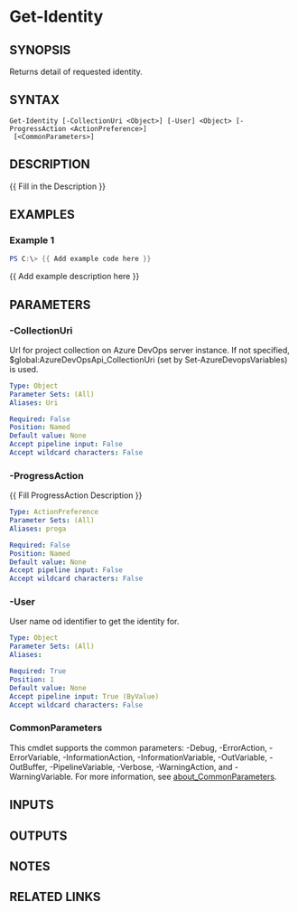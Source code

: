 ﻿---
external help file: AzureDevOpsApi-help.xml
Module Name: AzureDevOpsApi
online version:
schema: 2.0.0
---

# Get-Identity

## SYNOPSIS
Returns detail of requested identity.

## SYNTAX

```
Get-Identity [-CollectionUri <Object>] [-User] <Object> [-ProgressAction <ActionPreference>]
 [<CommonParameters>]
```

## DESCRIPTION
{{ Fill in the Description }}

## EXAMPLES

### Example 1
```powershell
PS C:\> {{ Add example code here }}
```

{{ Add example description here }}

## PARAMETERS

### -CollectionUri
Url for project collection on Azure DevOps server instance.
If not specified, $global:AzureDevOpsApi_CollectionUri (set by Set-AzureDevopsVariables) is used.

```yaml
Type: Object
Parameter Sets: (All)
Aliases: Uri

Required: False
Position: Named
Default value: None
Accept pipeline input: False
Accept wildcard characters: False
```

### -ProgressAction
{{ Fill ProgressAction Description }}

```yaml
Type: ActionPreference
Parameter Sets: (All)
Aliases: proga

Required: False
Position: Named
Default value: None
Accept pipeline input: False
Accept wildcard characters: False
```

### -User
User name od identifier to get the identity for.

```yaml
Type: Object
Parameter Sets: (All)
Aliases:

Required: True
Position: 1
Default value: None
Accept pipeline input: True (ByValue)
Accept wildcard characters: False
```

### CommonParameters
This cmdlet supports the common parameters: -Debug, -ErrorAction, -ErrorVariable, -InformationAction, -InformationVariable, -OutVariable, -OutBuffer, -PipelineVariable, -Verbose, -WarningAction, and -WarningVariable. For more information, see [about_CommonParameters](http://go.microsoft.com/fwlink/?LinkID=113216).

## INPUTS

## OUTPUTS

## NOTES

## RELATED LINKS
